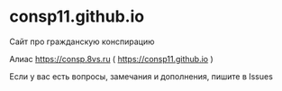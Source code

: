 # consp11.github.io
Сайт про гражданскую конспирацию

Алиас https://consp.8vs.ru ( https://consp11.github.io )

Если у вас есть вопросы, замечания и дополнения, пишите в Issues
